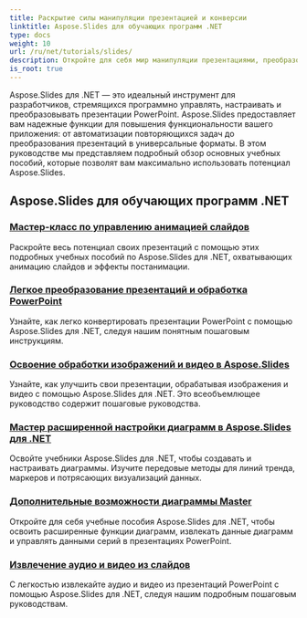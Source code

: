 ```yaml
---
title: Раскрытие силы манипуляции презентацией и конверсии
linktitle: Aspose.Slides для обучающих программ .NET
type: docs
weight: 10
url: /ru/net/tutorials/slides/
description: Откройте для себя мир манипуляции презентациями, преобразования и обработки PowerPoint с помощью учебных пособий Aspose.Slides для .NET. Научитесь создавать, преобразовывать и улучшать презентации для получения впечатляющих результатов.
is_root: true
---
```


Aspose.Slides для .NET — это идеальный инструмент для разработчиков, стремящихся программно управлять, настраивать и преобразовывать презентации PowerPoint. Aspose.Slides предоставляет вам надежные функции для повышения функциональности вашего приложения: от автоматизации повторяющихся задач до преобразования презентаций в универсальные форматы. В этом руководстве мы представляем подробный обзор основных учебных пособий, которые позволят вам максимально использовать потенциал Aspose.Slides.

## Aspose.Slides для обучающих программ .NET
### [Мастер-класс по управлению анимацией слайдов](./master-slide-animation-control/)
Раскройте весь потенциал своих презентаций с помощью этих подробных учебных пособий по Aspose.Slides для .NET, охватывающих анимацию слайдов и эффекты постанимации.
### [Легкое преобразование презентаций и обработка PowerPoint](./presentation-conversion-guide/)
Узнайте, как легко конвертировать презентации PowerPoint с помощью Aspose.Slides для .NET, следуя нашим понятным пошаговым инструкциям.
### [Освоение обработки изображений и видео в Aspose.Slides](./mastering-image-and-video-manipulation/)
Узнайте, как улучшить свои презентации, обрабатывая изображения и видео с помощью Aspose.Slides для .NET. Это всеобъемлющее руководство содержит пошаговые руководства.
### [Мастер расширенной настройки диаграмм в Aspose.Slides для .NET](./master-advanced-chart-customization/)
Освойте учебники Aspose.Slides для .NET, чтобы создавать и настраивать диаграммы. Изучите передовые методы для линий тренда, маркеров и потрясающих визуализаций данных.
### [Дополнительные возможности диаграммы Master](./master-additional-chart-features/)
Откройте для себя учебные пособия Aspose.Slides для .NET, чтобы освоить расширенные функции диаграмм, извлекать данные диаграмм и управлять данными серий в презентациях PowerPoint.
### [Извлечение аудио и видео из слайдов](./extract-audio-and-video/)
С легкостью извлекайте аудио и видео из презентаций PowerPoint с помощью Aspose.Slides для .NET, следуя нашим подробным пошаговым руководствам.